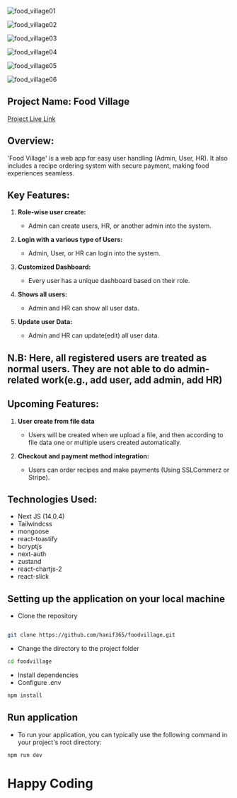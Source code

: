 ![food_village01](https://github.com/hanif365/foodvillage/assets/55603798/15974e22-5b7a-4047-9c33-d9cd053b798b)

![food_village02](https://github.com/hanif365/foodvillage/assets/55603798/f745d566-9259-4a7e-8260-e79df34d83bc)

![food_village03](https://github.com/hanif365/foodvillage/assets/55603798/1cd1bd2b-5faf-45c2-8f2d-7dcaaffbf557)

![food_village04](https://github.com/hanif365/foodvillage/assets/55603798/dfd2095a-933a-4d79-ad9c-653c7c58843d)

![food_village05](https://github.com/hanif365/foodvillage/assets/55603798/6301f768-3582-45b6-9185-d0b7bcd5f964)

![food_village06](https://github.com/hanif365/foodvillage/assets/55603798/476a833c-f963-42ad-a87f-ce1c47199d54)


## Project Name: Food Village

[Project Live Link](https://foodvillage.vercel.app)

## Overview:
'Food Village' is a web app for easy user handling (Admin, User, HR). It also includes a recipe ordering system with secure payment, making food experiences seamless.

## Key Features:

1. **Role-wise user create:**
    - Admin can create users, HR, or another admin into the system.

2. **Login with a various type of Users:**
    - Admin, User, or HR can login into the system.

3. **Customized Dashboard:**
    - Every user has a unique dashboard based on their role.

4. **Shows all users:**
    - Admin and HR can show all user data.

5. **Update user Data:**
    - Admin and HR can update(edit) all user data.

## N.B: Here, all registered users are treated as normal users. They are not able to do admin-related work(e.g., add user, add admin, add HR)

## Upcoming Features:
1. **User create from file data**
    - Users will be created when we upload a file, and then according to file data one or multiple users created automatically.

    
2. **Checkout and payment method integration:**
    - Users can order recipes and make payments (Using SSLCommerz or Stripe).

## Technologies Used:
   - Next JS (14.0.4)
   - Tailwindcss
   - mongoose
   - react-toastify
   - bcryptjs
   - next-auth
   - zustand
   - react-chartjs-2
   - react-slick
     
## Setting up the application on your local machine
   - Clone the repository
```bash

git clone https://github.com/hanif365/foodvillage.git
```
   - Change the directory to the project folder
```bash
cd foodvillage
```
   - Install dependencies
   - Configure .env
```bash
npm install
```

## Run application
 - To run your application, you can typically use the following command in your project's root directory:
```bash
npm run dev
```


# Happy Coding
